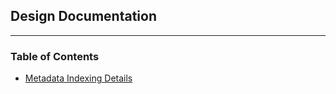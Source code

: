## Design Documentation

***

### Table of Contents
* [Metadata Indexing Details](/docs/design/iso-indexing-mapping.md)
